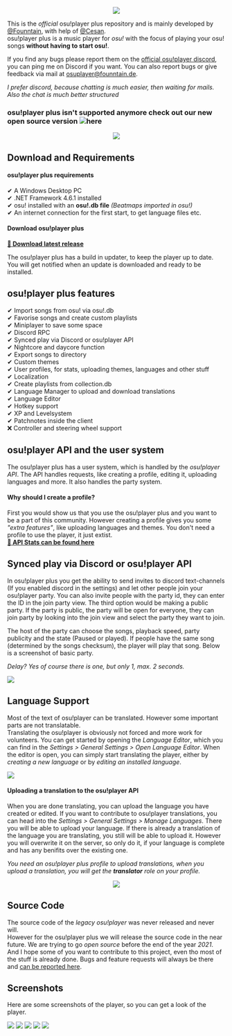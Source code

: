 <p align="center">
    <img src="https://7.founntain.dev/IY26BPcE.png" />
</P>

This is the *official* osu!player plus repository and is mainly developed by [@Founntain](https://github.com/Founntain), with help of [@Cesan](https://github.com/Cesan).  
osu!player plus is a music player for *osu!* with the focus of playing your osu! songs **without having to start osu!**.  

If you find any bugs please report them on the [official osu!player discord](https://discord.gg/RJQSc5B), you can ping me on Discord if you want. You can also report bugs or give feedback via mail at osuplayer@founntain.de.  

*I prefer discord, because chatting is much easier, then waiting for mails. Also the chat is much better structured*

### osu!player plus isn't supported anymore check out our new open source version ![here](https://github.com/osu-player/osuplayer)

<p align="center">
    <img src="https://7.founntain.dev/OSQ0ZaJr.png" />
</P>

## Download and Requirements

#### osu!player plus requirements
✔ A Windows Desktop PC  
✔ .NET Framework 4.6.1 installed  
✔ osu! installed with an **osu!.db file** *(Beatmaps imported in osu!)*  
✔ An internet connection for the first start, to get language files etc.

#### Download osu!player plus
**[💾 Download latest release](https://update.founntain.dev/files/latest.zip)**

The osu!player plus has a build in updater, to keep the player up to date. You will get notified when an update is downloaded and ready to be installed.

## osu!player plus features

✔ Import songs from osu! via osu!.db  
✔ Favorise songs and create custom playlists  
✔ Miniplayer to save some space  
✔ Discord RPC  
✔ Synced play via Discord or osu!player API  
✔ Nightcore and daycore function  
✔ Export songs to directory  
✔ Custom themes  
✔ User profiles, for stats, uploading themes, languages and other stuff  
✔ Localization  
✔ Create playlists from collection.db  
✔ Language Manager to upload and download translations  
✔ Language Editor  
✔ Hotkey support  
✔ XP and Levelsystem  
✔ Patchnotes inside the client  
❌ Controller and steering wheel support

## osu!player API and the user system
The osu!player plus has a user system, which is handled by the *osu!player API*. The API handles requests, like creating a profile, editing it, uploading languages and more. It also handles the party system.  
#### Why should I create a profile?
First you would show us that you use the osu!player plus and you want to be a part of this community. However creating a profile gives you some *"extra features"*, like uploading languages and themes. You don't need a profile to use the player, it just extist.  
**[🔸 API Stats can be found here ](https://stats.founntain.dev)**

## Synced play via Discord or osu!player API
In osu!player plus you get the ability to send invites to discord text-channels (If you enabled discord in the settings) and let other people join your osu!player party. You can also invite people with the party id, they can enter the ID in the join party view. The third option would be making a public party. If the party is public, the party will be open for everyone, they can join party by looking into the join view and select the party they want to join.


The host of the party can choose the songs, playback speed, party publicity and the state (Paused or played). If people have the same song (determined by the songs checksum), the player will play that song. Below is a screenshot of basic party.

*Delay? Yes of course there is one, but only 1, max. 2 seconds.*

![](https://7.founntain.dev/bcB1yP2s.png)

## Language Support
Most of the text of osu!player can be translated. However some important parts are not translatable.  
Translating the osu!player is obviously not forced and more work for volunteers. You can get started by opening the *Language Editor*, which you can find in the *Settings > General Settings > Open Language Editor*. When the editor is open, you can simply start translating the player, either by *creating a new language* or by *editing an installed language*.

![](https://7.founntain.dev/u8kSe4l0.png)

#### Uploading a translation to the osu!player API
When you are done translating, you can upload the language you have created or edited. If you want to contribute to osu!player translations, you can head into the *Settings > General Settings > Manage Languages*. There you will be able to upload your language. If there is already a translation of the language you are translating, you still will be able to upload it. However you will overwrite it on the server, so only do it, if your language is complete and has any benifits over the existing one.

*You need an osu!player plus profile to upload translations, when you upload a translation, you will get the **translator** role on your profile.*

<p align="center">
    <img src="https://7.founntain.dev/28HYQBTj.png" />
</P>

## Source Code

The source code of the *legacy osu!player* was never released and never will.  
However for the osu!player plus we will release the source code in the near future. We are trying to go *open source* before the end of the year *2021*. And I hope some of you want to contribute to this project, even tho most of the stuff is already done. Bugs and feature requests will always be there and [can be reported here](https://github.com/Founntain/osuplayer-issues).

## Screenshots

Here are some screenshots of the player, so you can get a look of the player.

![](https://7.founntain.dev/OSQ0ZaJr.png)
![](https://7.founntain.dev/wuEELZOe.png)
![](https://7.founntain.dev/7YrxyPQc.png)
![](https://7.founntain.dev/bcB1yP2s.png)
![](https://7.founntain.dev/mMee78pA.png)
